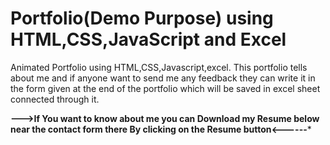 # Portfolio(Demo Purpose) using HTML,CSS,JavaScript and Excel
Animated Portfolio using HTML,CSS,Javascript,excel. This portfolio tells about me and if anyone want to send me any
feedback they can write it in the form given at the end of the portfolio which will be saved in excel sheet connected through
it.

******--->If You want to know about me you can Download my Resume below near the contact form there By clicking on the Resume button<------*******
